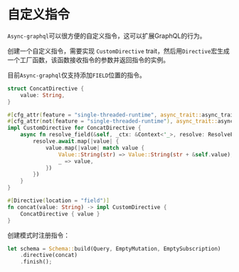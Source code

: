 # 自定义指令

`Async-graphql`可以很方便的自定义指令，这可以扩展GraphQL的行为。

创建一个自定义指令，需要实现 `CustomDirective` trait，然后用`Directive`宏生成一个工厂函数，该函数接收指令的参数并返回指令的实例。

目前`Async-graphql`仅支持添加`FIELD`位置的指令。

```rust
struct ConcatDirective {
    value: String,
}

#[cfg_attr(feature = "single-threaded-runtime", async_trait::async_trait(?Send))]
#[cfg_attr(not(feature = "single-threaded-runtime"), async_trait::async_trait)]
impl CustomDirective for ConcatDirective {
    async fn resolve_field(&self, _ctx: &Context<'_>, resolve: ResolveFut<'_>) -> ServerResult<Option<Value>> {
        resolve.await.map(|value| {
            value.map(|value| match value {
                Value::String(str) => Value::String(str + &self.value),
                _ => value,
            })
        })
    }
}

#[Directive(location = "field")]
fn concat(value: String) -> impl CustomDirective {
    ConcatDirective { value }
}
```

创建模式时注册指令：

```rust
let schema = Schema::build(Query, EmptyMutation, EmptySubscription)
    .directive(concat)
    .finish();
```
